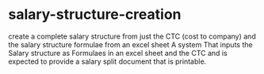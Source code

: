 # salary-structure-creation
create a complete salary structure from just the CTC (cost to company) and the salary structure formulae from an excel sheet
A system That inputs the Salary structure as Formulaes in an excel sheet and the CTC and is expected to provide a salary split document that is printable.
